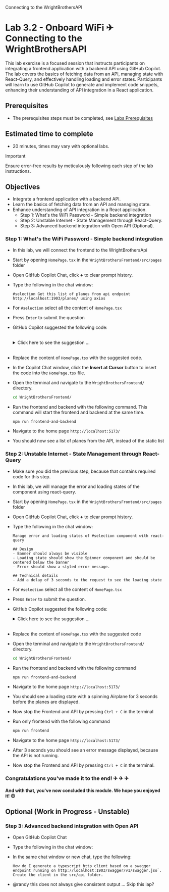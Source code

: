 Connecting to the WrightBrothersAPI

# Lab 3.2 - Onboard WiFi ✈ Connecting to the WrightBrothersAPI
This lab exercise is a focused session that instructs participants on integrating a frontend application with a backend API using GitHub Copilot. The lab covers the basics of fetching data from an API, managing state with React-Query, and effectively handling loading and error states. Participants will learn to use GitHub Copilot to generate and implement code snippets, enhancing their understanding of API integration in a React application.

## Prerequisites
- The prerequisites steps must be completed, see [Labs Prerequisites](./Labs/Lab%201.1%20-%20Pre-Flight%20Checklist)

## Estimated time to complete
- 20 minutes, times may vary with optional labs.

> [!IMPORTANT]
> Ensure error-free results by meticulously following each step of the lab instructions.

## Objectives
- Integrate a frontend application with a backend API.
- Learn the basics of fetching data from an API and managing state.
- Enhance understanding of API integration in a React application.
    - Step 1: What's the WiFi Password - Simple backend integration
    - Step 2: Unstable Internet - State Management through React-Query.
    - Step 3: Advanced backend integration with Open API (Optional).

### Step 1: What's the WiFi Password - Simple backend integration

- In this lab, we will connect the frontend to the WrightBrothersApi

- Start by opening `HomePage.tsx` in the `WrightBrothersFrontend/src/pages` folder

- Open GitHub Copilot Chat, click **+** to clear prompt history.

- Type the following in the chat window:

    ```
    #selection Get this list of planes from api endpoint http://localhost:1903/planes/ using axios

    ```

- For `#selection` select all the content of `HomePage.tsx`

- Press `Enter` to submit the question

- GitHub Copilot suggested the following code:

    <Br>
    <details>
    <summary>Click here to see the suggestion ...</summary>

    ```tsx
    import React, { useState, useEffect } from 'react';
    import axios from 'axios';
    import Banner from "../components/Banner";
    import PlaneList from "../components/PlaneList";
    import PageContent from "../components/PageContent";

    function HomePage() {
    const [planes, setPlanes] = useState([]);

    useEffect(() => {
        axios.get('http://localhost:1903/planes/')
        .then(response => {
            setPlanes(response.data);
        })
        .catch(error => {
            console.error('There was an error!', error);
        });
    }, []);

    return (
        <div>
            <Banner />
            <PageContent>
                <PlaneList planes={planes} />
            </PageContent>
        </div>
    );
    }
    export default HomePage;
    ```
    </details>
    <Br>

- Replace the content of `HomePage.tsx` with the suggested code.

- In the Copilot Chat window, click the **Insert at Cursor** button to insert the code into the `HomePage.tsx` file.

- Open the terminal and navigate to the `WrightBrothersFrontend/` directory.

    ```bash
    cd WrightBrothersFrontend/
    ```

- Run the frontend and backend with the following command. This command will start the frontend and backend at the same time.

    ```bash
    npm run frontend-and-backend
    ```

- Navigate to the home page `http://localhost:5173/`

- You should now see a list of planes from the API, instead of the static list

### Step 2: Unstable Internet - State Management through React-Query

- Make sure you did the previous step, because that contains required code for this step.

- In this lab, we will manage the error and loading states of the component using react-query.

- Start by opening `HomePage.tsx` in the `WrightBrothersFrontend/src/pages` folder

- Open GitHub Copilot Chat, click **+** to clear prompt history.

- Type the following in the chat window:

    ```
    Manage error and loading states of #selection component with react-query
    
    ## Design
    - Banner should always be visible
    - Loading state should show the Spinner component and should be centered below the banner
    - Error should show a styled error message.

    ## Technical details
    - Add a delay of 3 seconds to the request to see the loading state
    ```

- For `#selection` select all the content of `HomePage.tsx`

- Press `Enter` to submit the question.

- GitHub Copilot suggested the following code:

    <details>
    <summary>Click here to see the suggestion ...</summary>

    ```tsx
    import React from 'react';
    import axios from 'axios';
    import { useQuery } from 'react-query';
    import Banner from "../components/Banner";
    import PlaneList from "../components/PlaneList";
    import PageContent from "../components/PageContent";
    import Spinner from "../components/Spinner"; // Assuming you have a Spinner component

    async function fetchPlanes() {
    await new Promise(resolve => setTimeout(resolve, 3000)); // Add a delay of 3 seconds
    const response = await axios.get('http://localhost:1903/planes/');
    return response.data;
    }

    function HomePage() {
    const { isLoading, isError, data: planes } = useQuery('planes', fetchPlanes);

    if (isLoading) {
        return (
        <div>
            <Banner />
            <Spinner /> {/* Show Spinner when loading */}
        </div>
        );
    }

    if (isError) {
        return (
        <div>
            <Banner />
            <p>There was an error loading the planes.</p> {/* Show error message when there is an error */}
        </div>
        );
    }

    return (
        <div>
        <Banner />
        <PageContent>
            <PlaneList planes={planes} />
        </PageContent>
        </div>
    );
    }

    export default HomePage;

    ```

    </details>
    <Br>

- Replace the content of `HomePage.tsx` with the suggested code

- Open the terminal and navigate to the `WrightBrothersFrontend/` directory.

    ```bash
    cd WrightBrothersFrontend/
    ```

- Run the frontend and backend with the following command

    ```bash
    npm run frontend-and-backend
    ```

- Navigate to the home page `http://localhost:5173/`

- You should see a loading state with a spinning Airplane for 3 seconds before the planes are displayed.

- Now stop the Frontend and API by pressing `Ctrl + C` in the terminal

- Run only frontend with the following command

    ```bash
    npm run frontend
    ```

- Navigate to the home page `http://localhost:5173/`

- After 3 seconds you should see an error message displayed, because the API is not running.

- Now stop the Frontend and API by pressing `Ctrl + C` in the terminal.

### Congratulations you've made it to the end! &#9992; &#9992; &#9992;

#### And with that, you've now concluded this module. We hope you enjoyed it! &#x1F60A;

## Optional (Work in Progress - Unstable)
 
### Step 3: Advanced backend integration with Open API

- Open GitHub Copilot Chat

- Type the following in the chat window:

- In the same chat window or new chat, type the following:

    ```
    How do I generate a typescript http client based on a swagger endpoint running on http://localhost:1903/swagger/v1/swagger.jso`. Create the client in the src/api folder.
    ```

- @randy this does not always give consistent output ... Skip this lap?